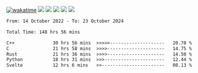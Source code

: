 [![wakatime](https://wakatime.com/badge/user/368879df-dc38-4b1a-86c4-8a2054a0e074.svg)](https://wakatime.com/@368879df-dc38-4b1a-86c4-8a2054a0e074)
<img src="https://img.shields.io/badge/Windows-0078D6?style=flat&logo=Windows&logoColor=white">
<img src="https://img.shields.io/badge/IntelliJ_IDEA-000000.svg?style=flat&logo=IntelliJ-IDEA&logoColor=white">
<img src="https://img.shields.io/badge/CLion-000000.svg?style=flat&logo=CLion&logoColor=white">
<img src="https://img.shields.io/badge/Visual_Studio_Code-007ACC?style=flat&logo=Visual-Studio-Code&logoColor=white">
<img src="https://img.shields.io/badge/Discord-5865F2?label=kano42&style=flat&logo=discord&logoColor=white">
<br>


<!--START_SECTION:waka-->

```txt
From: 14 October 2022 - To: 23 October 2024

Total Time: 148 hrs 56 mins

C++              30 hrs 56 mins  >>>>>--------------------   20.78 %
C                21 hrs 58 mins  >>>>---------------------   14.75 %
Rust             21 hrs 36 mins  >>>>---------------------   14.50 %
Python           18 hrs 31 mins  >>>----------------------   12.44 %
Svelte           12 hrs 6 mins   >>-----------------------   08.13 %
```

<!--END_SECTION:waka-->
